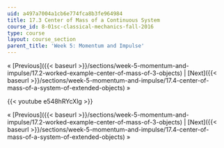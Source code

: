 ```yaml
---
uid: a497a7004a1cb6e774fca8b3fe964984
title: 17.3 Center of Mass of a Continuous System
course_id: 8-01sc-classical-mechanics-fall-2016
type: course
layout: course_section
parent_title: 'Week 5: Momentum and Impulse'
---
```


« [Previous]({{< baseurl >}}/sections/week-5-momentum-and-impulse/17.2-worked-example-center-of-mass-of-3-objects) | [Next]({{< baseurl >}}/sections/week-5-momentum-and-impulse/17.4-center-of-mass-of-a-system-of-extended-objects) »

{{< youtube e548hRYcXlg >}}

« [Previous]({{< baseurl >}}/sections/week-5-momentum-and-impulse/17.2-worked-example-center-of-mass-of-3-objects) | [Next]({{< baseurl >}}/sections/week-5-momentum-and-impulse/17.4-center-of-mass-of-a-system-of-extended-objects) »